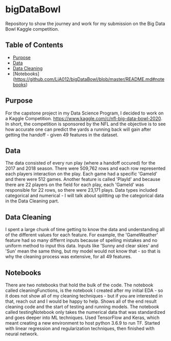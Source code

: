 # bigDataBowl
Repository to show the journey and work for my submission on the Big Data Bowl Kaggle competition. 

## Table of Contents
* [Purpose](https://github.com/LjA012/bigDataBowl/blob/master/README.md#purpose)
* [Data](https://github.com/LjA012/bigDataBowl/blob/master/README.md#data)
* [Data Cleaning](https://github.com/LjA012/bigDataBowl/blob/master/README.md#data-cleaning)
* [Notebooks] (https://github.com/LjA012/bigDataBowl/blob/master/README.md#notebooks)

## Purpose
For the capstone project in my Data Science Program, I decided to work on a Kaggle Competition.  https://www.kaggle.com/c/nfl-big-data-bowl-2020.  In short, the competition is sponsored by the NFL and the objective is to see how accurate one can predict the yards a running back will gain after getting the handoff - given 49 features in the dataset. 

## Data
The data consisted of every run play (where a handoff occured) for the 2017 and 2018 season. There were 509,762 rows and each row represented each players interaction on the play.  Each game had a specific 'GameId' and there were 512 games.  Another feature is called 'PlayId' and because there are 22 players on the field for each play, each 'GameId' was responsible for 22 rows, so there were 23,171 plays. 
Data types included categorical and numerical - I will talk about splitting up the categorical data in the Data Cleaning part.

## Data Cleaning
I spent a large chunk of time getting to know the data and understanding all of the different values for each feature.  For example, the 'GameWeather' feature had so many differnt inputs because of spelling mistakes and no uniform method to input this data.  Inputs like 'Sunny and clear skies' and 'Sun' mean the same thing, but my model would not know that - so that is why the cleaning process was extensive, for all 49 features. 

## Notebooks
There are two notebooks that hold the bulk of the code.  The notebook called cleaningFunctions, is the notebook I created after my initial EDA - so it does not show all of my cleaning techniques - but if you are interested in that, reach out and I would be happy to help. Shows all of the end result cleaning code and the start of testing and running models.
The notebook called testingNotebook only takes the numerical data that was standardized and goes deeper into ML techniques. Used TensorFlow and Keras, which meant creating a new environment to host python 3.6.9 to run TF. Started with linear regression and regularization techniques, then finished with neural network. 
